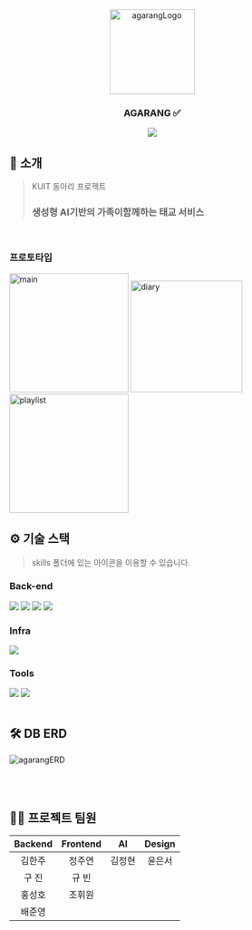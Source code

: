 <div align="center">

<!-- logo -->
<img width="150" alt="agarangLogo" src="https://github.com/user-attachments/assets/98727d4b-4f1f-47de-8520-f201f5f9839a">

### AGARANG ✅

[<img src="https://img.shields.io/badge/프로젝트 기간-2024.07.26~2024.08.20-green?style=flat&logo=&logoColor=white" />]()

</div> 

## 📝 소개

> KUIT 동아리 프로젝트
>
> ### 생성형 AI기반의 가족이함께하는 태교 서비스

<br />



### 프로토타입
<img width="210" alt="main" src="https://github.com/user-attachments/assets/5a2859c3-f0be-478d-af4a-691e83df4036">
<img width="197" alt="diary" src="https://github.com/user-attachments/assets/c00732c3-a67b-4dc3-b54f-745a0f32d85f">
<img width="210" alt="playlist" src="https://github.com/user-attachments/assets/2d60176f-49d4-42ad-8828-177e1787feb3">

<br />



## ⚙ 기술 스택
> skills 폴더에 있는 아이콘을 이용할 수 있습니다.
### Back-end
<img src="https://img.shields.io/badge/java-007396?style=for-the-badge&logo=java&logoColor=white"> <img src="https://img.shields.io/badge/spring-6DB33F?style=for-the-badge&logo=spring&logoColor=white"> <img src="https://img.shields.io/badge/springboot-6DB33F?style=for-the-badge&logo=springboot&logoColor=white"> 
<img src="https://img.shields.io/badge/mysql-4479A1?style=for-the-badge&logo=mysql&logoColor=white"> 
<div>

</div>

### Infra
<div>
<img src="https://img.shields.io/badge/amazonaws-232F3E?style=for-the-badge&logo=amazonaws&logoColor=white">
</div>

### Tools
<div>
<img src="https://img.shields.io/badge/github-181717?style=for-the-badge&logo=github&logoColor=white">
<img src="https://img.shields.io/badge/git-F05032?style=for-the-badge&logo=git&logoColor=white">
</div>

<br />

## 🛠️ DB ERD
![agarangERD](https://github.com/user-attachments/assets/a31901aa-ceca-475f-8265-0b74b1db2c3d)




<br />

<br />

## 💁‍♂️ 프로젝트 팀원
|Backend|Frontend|AI|Design|
|:---:|:---:|:---:|:---:|
김한주|정주연|김정현|윤은서|
구 진|규 빈|
홍성호|조휘원|
배준영|
